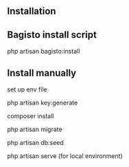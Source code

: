 ## Installation

## Bagisto install script 

php artisan bagisto:install

## Install manually

set up env file

php artisan key:generate

composer install

php artisan migrate

php artisan db:seed

php artisan serve (for local environment)

